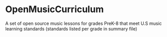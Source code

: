 # OpenMusicCurriculum
A set of open source music lessons for grades PreK-8 that meet U.S music learning standards (standards listed per grade in summary file)
